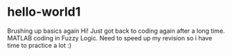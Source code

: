 # hello-world1
Brushing up basics again
Hi! Just got back to coding again after a long time.
MATLAB coding in Fuzzy Logic.
Need to speed up my revision so i have time to practice a lot :)
